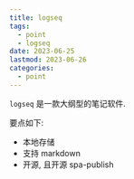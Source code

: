```yaml
---
title: logseq
tags:
  - point
  - logseq
date: 2023-06-25
lastmod: 2023-06-26
categories:
  - point
---
```


`logseq` 是一款大纲型的笔记软件.

要点如下:

- 本地存储
- 支持 markdown
- 开源, 且开源 spa-publish
